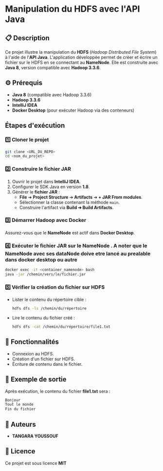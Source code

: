 # Manipulation du HDFS avec l'API Java

## 📋 Description
Ce projet illustre la manipulation du **HDFS** (*Hadoop Distributed File System*) à l'aide de l'**API Java**. L'application développée permet de créer et écrire un fichier sur le HDFS en se connectant au **NameNode**. Elle est construite avec **Java 8**, version compatible avec **Hadoop 3.3.6**.

## ⚙️ Prérequis
- **Java 8** (compatible avec Hadoop 3.3.6)
- **Hadoop 3.3.6**
- **IntelliJ IDEA**
- **Docker Desktop** (pour exécuter Hadoop via des conteneurs)

## Étapes d'exécution

### 1️⃣ Cloner le projet
```bash
git clone <URL_DU_REPO>
cd <nom_du_projet>
```

### 2️⃣ Construire le fichier JAR
1. Ouvrir le projet dans **IntelliJ IDEA**.
2. Configurer le SDK Java en version **1.8**.
3. Générer le **fichier JAR** :
    - **File** ➔ **Project Structure** ➔ **Artifacts** ➔ **+ JAR From modules**.
    - Sélectionner la classe contenant la méthode `main`.
    - Construire l'artifact via **Build ➔ Build Artifacts**.

### 3️⃣ Démarrer Hadoop avec Docker
Assurez-vous que le **NameNode** est actif dans **Docker Desktop**.

### 4️⃣ Exécuter le fichier JAR sur le NameNode . A noter que le NameNode avec ses dataNode doive etre lancé au prealable dans docker desktop ou autre 
```bash
docker exec -it <container_namenode> bash
java -jar /chemin/vers/le/fichier.jar
```

### 5️⃣ Vérifier la création du fichier sur HDFS
- Lister le contenu du répertoire cible :
  ```bash
  hdfs dfs -ls /chemin/du/répertoire
  ```

- Lire le contenu du fichier créé :
  ```bash
  hdfs dfs -cat /chemin/du/répertoire/file1.txt
  ```

## 📁 Fonctionnalités
- Connexion au HDFS.
- Création d'un fichier sur HDFS.
- Écriture de contenu dans le fichier.

## 📜 Exemple de sortie
Après exécution, le contenu du fichier **file1.txt** sera :
```txt
Bonjour
Tout le monde
Fin du fichier
```

## 🤝 Auteurs
- **TANGARA YOUSSOUF**

## 📝 Licence
Ce projet est sous licence **MIT**

